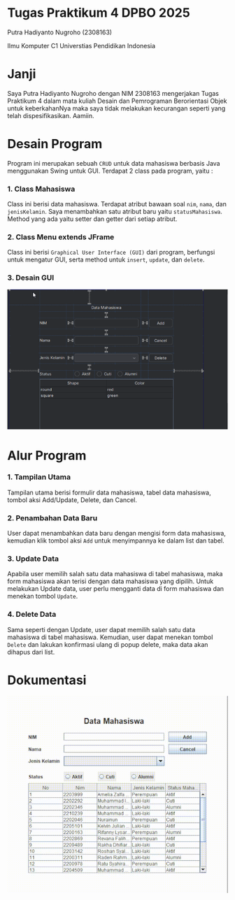 # Tugas Praktikum 4 DPBO 2025
Putra Hadiyanto Nugroho (2308163)

Ilmu Komputer C1 
Universtias Pendidikan Indonesia

# Janji
Saya Putra Hadiyanto Nugroho dengan NIM 2308163 mengerjakan Tugas Praktikum 4 dalam mata kuliah Desain dan Pemrograman Berorientasi Objek untuk keberkahanNya maka saya tidak melakukan kecurangan seperti yang telah dispesifikasikan. Aamiin.

# Desain Program
Program ini merupakan sebuah `CRUD` untuk data mahasiswa berbasis Java menggunakan Swing untuk GUI. Terdapat 2 class pada program, yaitu : 

### 1. Class Mahasiswa
Class ini berisi data mahasiswa. Terdapat atribut bawaan soal `nim`, `nama`, dan `jenisKelamin`. Saya menambahkan satu atribut baru yaitu `statusMahasiswa`. Method yang ada yaitu setter dan getter dari setiap atribut.

### 2. Class Menu extends JFrame
Class ini berisi `Graphical User Interface (GUI)` dari program, berfungsi untuk mengatur GUI, serta method untuk `insert`, `update`, dan `delete`.

### 3. Desain GUI
<div align = "center">
    <img src = "documentation/DesainGUI.png">
</div>

# Alur Program
### 1. Tampilan Utama
Tampilan utama berisi formulir data mahasiswa, tabel data mahasiswa, tombol aksi Add/Update, Delete, dan Cancel.

### 2. Penambahan Data Baru
User dapat menambahkan data baru dengan mengisi form data mahasiswa, kemudian klik tombol aksi `Add` untuk menyimpannya ke dalam list dan tabel.

### 3. Update Data
Apabila user memilih salah satu data mahasiswa di tabel mahasiswa, maka form mahasiswa akan terisi dengan data mahasiswa yang dipilih. Untuk melakukan Update data, user perlu mengganti data di form mahasiswa dan menekan tombol `Update`.

### 4. Delete Data
Sama seperti dengan Update, user dapat memilih salah satu data mahasiswa di tabel mahasiswa. Kemudian, user dapat menekan tombol `Delete` dan lakukan konfirmasi ulang di popup delete, maka data akan dihapus dari list.

# Dokumentasi
![Demo](documentation/gifDokumentasi.gif)